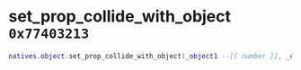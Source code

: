 # set_prop_collide_with_object `0x77403213`

```lua
natives.object.set_prop_collide_with_object(_object1 --[[ number ]], _object2 --[[ number ]], _collide --[[ boolean ]])
```
